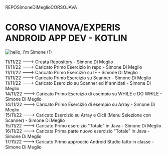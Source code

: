 REPOSimoneDiMeglioCORSOJAVA
# CORSO VIANOVA/EXPERIS<br />ANDROID APP DEV - KOTLIN <br />
![hello, i'm Simone (1)](https://user-images.githubusercontent.com/78272736/201494164-81bab405-9ab1-461d-9978-55ec395c24a9.jpg)

11/11/22  ---> Creata Repository - Simone Di Meglio <br />
11/11/22  ---> Caricato Primo Esercizio in repo - Simone Di Meglio <br />
11/11/22  ---> Caricato Primo Esercizio su IF - Simone Di Meglio <br />
11/11/22  ---> Caricato Primo Esercizio su Scanner - Simone Di Meglio <br />
11/11/22  ---> Caricato Esercizio su Scanner ed If annidati - Simone Di Meglio <br />
14/11/22  ---> Caricato Primo Esercizio di esempio su WHILE e DO WHILE - Simone Di Meglio <br />
14/11/22  ---> Caricato Primo Esercizio di esempio su Array - Simone Di Meglio <br />
15/11/22  ---> Caricato Esercizio su Array e Cicli (Menu Selezione con Scanner) - Simone Di Meglio <br />
15/11/22  ---> Caricato Primo esercizio "Totale" in Java - Simone Di Meglio <br />
16/11/22  ---> Caricata Prima parte nuovo esercizio "Totale" in Java - Simone Di Meglio <br />
17/11/22  ---> Caricato Primo approccio Android Studio fatto in classe - Simone Di Meglio <br />
